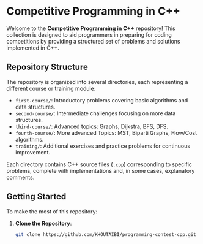 # Competitive Programming in C++

Welcome to the **Competitive Programming in C++** repository! This collection is designed to aid programmers in preparing for coding competitions by providing a structured set of problems and solutions implemented in C++.

## Repository Structure

The repository is organized into several directories, each representing a different course or training module:

- `first-course/`: Introductory problems covering basic algorithms and data structures.
- `second-course/`: Intermediate challenges focusing on more data structures.
- `third-course/`: Advanced topics: Graphs, Dijkstra, BFS, DFS.
- `fourth-course/`: More advanced Topics: MST, Biparti Graphs, Flow/Cost algorithms.
- `training/`: Additional exercises and practice problems for continuous improvement.

Each directory contains C++ source files (`.cpp`) corresponding to specific problems, complete with implementations and, in some cases, explanatory comments.

## Getting Started

To make the most of this repository:

1. **Clone the Repository**:
   ```bash
   git clone https://github.com/KHOUTAIBI/programming-contest-cpp.git
